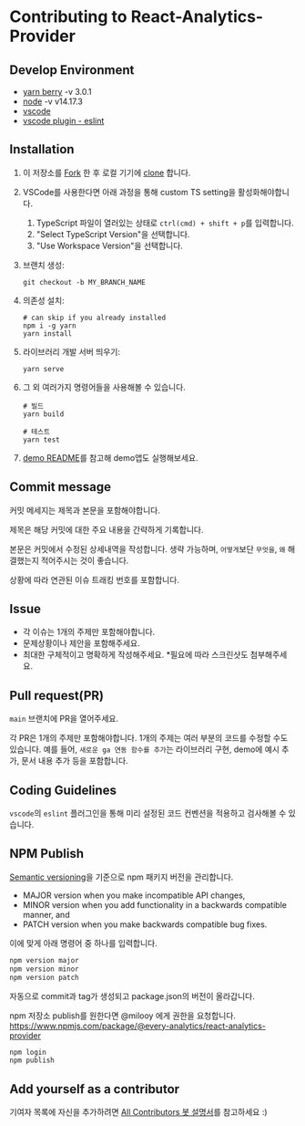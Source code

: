 # Contributing to React-Analytics-Provider

## Develop Environment
- [yarn berry](https://yarnpkg.com/) -v 3.0.1
- [node](https://nodejs.org/ko/download/) -v v14.17.3
- [vscode](https://code.visualstudio.com/)
- [vscode plugin - eslint](https://marketplace.visualstudio.com/items?itemName=dbaeumer.vscode-eslint)

## Installation

1. 이 저장소를 [Fork](https://help.github.com/articles/fork-a-repo/) 한 후
   로컬 기기에 [clone](https://help.github.com/articles/cloning-a-repository/) 합니다.
2. VSCode를 사용한다면 아래 과정을 통해 custom TS setting을 활성화해야합니다.
   1. TypeScript 파일이 열러있는 상태로 `ctrl(cmd) + shift + p`를 입력합니다.
   2. "Select TypeScript Version"을 선택합니다.
   3. "Use Workspace Version"을 선택합니다.

2. 브랜치 생성:
   ```shell
   git checkout -b MY_BRANCH_NAME
   ```
3. 의존성 설치:
   ```shell
   # can skip if you already installed
   npm i -g yarn
   yarn install
   ```
4. 라이브러리 개발 서버 띄우기:
   ```shell
   yarn serve
   ```
5. 그 외 여러가지 명령어들을 사용해볼 수 있습니다.
   ```shell
   # 빌드
   yarn build

   # 테스트
   yarn test
   ```
6. [demo README](https://github.com/EveryAnalytics/react-analytics-provider/tree/main/demo)를 참고해 demo앱도 실행해보세요.

## Commit message

커밋 메세지는 제목과 본문을 포함해야합니다.

제목은 해당 커밋에 대한 주요 내용을 간략하게 기록합니다. 

본문은 커밋에서 수정된 상세내역을 작성합니다. 생략 가능하며, `어떻게`보단 `무엇을`, `왜` 해결했는지 적어주시는 것이 좋습니다.

상황에 따라 연관된 이슈 트래킹 번호를 포함합니다.

## Issue

- 각 이슈는 1개의 주제만 포함해야합니다.
- 문제상황이나 제안을 포함해주세요.
- 최대한 구체적이고 명확하게 작성해주세요. *필요에 따라 스크린샷도 첨부해주세요.

## Pull request(PR)

`main` 브랜치에 PR을 열어주세요.

각 PR은 1개의 주제만 포함해야합니다. 1개의 주제는 여러 부분의 코드를 수정할 수도 있습니다. 예를 들어, `새로운 ga 연동 함수를 추가`는 라이브러리 구현, demo에 예시 추가, 문서 내용 추가 등을 포함합니다.

## Coding Guidelines

`vscode`의 `eslint` 플러그인을 통해 미리 설정된 코드 컨벤션을 적용하고 검사해볼 수 있습니다.

## NPM Publish
[Semantic versioning](https://semver.org/)을 기준으로 npm 패키지 버전을 관리합니다. 

- MAJOR version when you make incompatible API changes,
- MINOR version when you add functionality in a backwards compatible manner, and
- PATCH version when you make backwards compatible bug fixes.

이에 맞게 아래 명령어 중 하나를 입력합니다.

```sh
npm version major
npm version minor
npm version patch
```
자동으로 commit과 tag가 생성되고 package.json의 버전이 올라갑니다.

npm 저장소 publish를 원한다면 @milooy 에게 권한을 요청합니다.
https://www.npmjs.com/package/@every-analytics/react-analytics-provider
```sh
npm login
npm publish
```


## Add yourself as a contributor

기여자 목록에 자신을 추가하려면 [All Contributors 봇 설명서](https://allcontributors.org/docs/en/bot/usage)를 참고하세요 :)